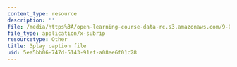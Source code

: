 ```yaml
---
content_type: resource
description: ''
file: /media/https%3A/open-learning-course-data-rc.s3.amazonaws.com/9-00sc-introduction-to-psychology-fall-2011/5ea5bb06747d514391efa08ee6f01c28_qZdm4mpQA_8.vtt
file_type: application/x-subrip
resourcetype: Other
title: 3play caption file
uid: 5ea5bb06-747d-5143-91ef-a08ee6f01c28
---
```


